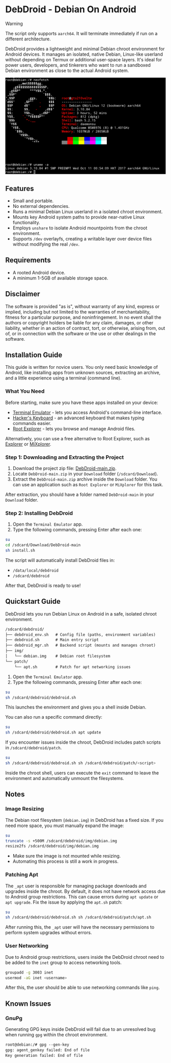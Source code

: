 # DebDroid - Debian On Android

> [!WARNING]
> The script only supports `aarch64`. It will terminate immediately if run on a different architecture.

DebDroid provides a lightweight and minimal Debian chroot environment for Android devices. It manages an isolated, native Debian, Linux-like userland without depending on Termux or additional user-space layers. It's ideal for power users, developers, and tinkerers who want to run a sandboxed Debian environment as close to the actual Android system.

![Debian running on Android](debian.jpg)

## Features

- Small and portable.
- No external dependencies.
- Runs a minimal Debian Linux userland in a isolated chroot environment.
- Mounts key Android system paths to provide near-native Linux functionality.
- Employs `unshare` to isolate Android mountpoints from the chroot environment.
- Supports `/dev` overlayfs, creating a writable layer over device files without modifying the real `/dev`.

## Requirements

- A rooted Android device.
- A minimum 1-5GB of available storage space.

## Disclaimer

The software is provided "as is", without warranty of any kind, express or implied, including but not limited to the warranties of merchantability, fitness for a particular purpose, and noninfringement. In no event shall the authors or copyright holders be liable for any claim, damages, or other liability, whether in an action of contract, tort, or otherwise, arising from, out of, or in connection with the software or the use or other dealings in the software.

## Installation Guide

This guide is written for novice users. You only need basic knowledge of Android, like installing apps from unknown sources, extracting an archive, and a little experience using a terminal (command line).

### What You Need

Before starting, make sure you have these apps installed on your device:

- [Terminal Emulator](apk/TerminalEmulator.apk) - lets you access Android's command-line interface.
- [Hacker's Keyboard](apk/HackersKeyboard.apk) - an advanced keyboard that makes typing commands easier.
- [Root Explorer](https://play.google.com/store/apps/details?id=com.speedsoftware.rootexplorer&hl=en-US) - lets you browse and manage Android files.

Alternatively, you can use a free alternative to Root Explorer, such as [Explorer](https://play.google.com/store/apps/details?id=com.speedsoftware.explorer&hl=en-US) or [MiXplorer](https://play.google.com/store/apps/details?id=com.mixplorer.silver).

### Step 1: Downloading and Extracting the Project

1. Download the project zip file: [DebDroid-main.zip](https://github.com/NICUP14/DebDroid/archive/refs/heads/main.zip).
2. Locate `DebDroid-main.zip` in your `Download` folder (`/sdcard/Download`).
3. Extract the `DebDroid-main.zip` archive inside the `Download` folder. You can use an application such as `Root Explorer` or `MiXplorer` for this task.

After extraction, you should have a folder named `DebDroid-main` in your `Download` folder.

### Step 2: Installing DebDroid

1. Open the `Terminal Emulator` app.
2. Type the following commands, pressing Enter after each one:

```bash
su
cd /sdcard/Download/DebDroid-main
sh install.sh
```

The script will automatically install DebDroid files in:

- `/data/local/debdroid`
- `/sdcard/debdroid`

After that, DebDroid is ready to use!

## Quickstart Guide

DebDroid lets you run Debian Linux on Android in a safe, isolated chroot environment.

```txt
/sdcard/debdroid/
├── debdroid_env.sh   # Config file (paths, environment variables)
├── debdroid.sh       # Main entry script
├── debdroid_mgr.sh   # Backend script (mounts and manages chroot)
├── img/
│   └── debian.img    # Debian root filesystem
└── patch/
    └── apt.sh        # Patch for apt networking issues
```

1. Open the `Terminal Emulator` app.
2. Type the following commands, pressing Enter after each one:

```bash
su
sh /sdcard/debdroid/debdroid.sh
```

This launches the environment and gives you a shell inside Debian.

You can also run a specific command directly:

```bash
su
sh /sdcard/debdroid/debdroid.sh apt update
```

If you encounter issues inside the chroot, DebDroid includes patch scripts in `/sdcard/debdroid/patch`.

```bash
su
sh /sdcard/debdroid/debdroid.sh sh /sdcard/debdroid/patch/<script>
```

Inside the chroot shell, users can execute the `exit` command to leave the environment and automatically unmount the filesystems.

## Notes

### Image Resizing

The Debian root filesystem (`debian.img`) in DebDroid has a fixed size. If you need more space, you must manually expand the image:

```bash
su
truncate -s +500M /sdcard/debdroid/img/debian.img
resize2fs /sdcard/debdroid/img/debian.img
```

- Make sure the image is not mounted while resizing.
- Automating this process is still a work in progress.

### Patching Apt

The `_apt` user is responsible for managing package downloads and upgrades inside the chroot. By default, it does not have network access due to Android group restrictions. This can cause errors during `apt update` or `apt upgrade`. Fix the issue by applying the `apt.sh` patch:

```bash
su
sh /sdcard/debdroid/debdroid.sh sh /sdcard/debdroid/patch/apt.sh
```

After running this, the `_apt` user will have the necessary permissions to perform system upgrades without errors.

### User Networking

Due to Android group restrictions, users inside the DebDroid chroot need to be added to the `inet` group to access networking tools.

```bash
groupadd -g 3003 inet
usermod -aG inet <username>
```

After this, the user should be able to use networking commands like `ping`.

## Known Issues

### GnuPg

Generating GPG keys inside DebDroid will fail due to an unresolved bug when running `gpg` within the chroot environment.

```txt
root@debian:/# gpg --gen-key
gpg: agent_genkey failed: End of file
Key generation failed: End of file
```
